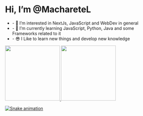 <h1>Hi, I’m @MachareteL</h1>
<ul>
  <li>- 👀 I’m interested in NextJs, JavaScript and WebDev in general</li>
  <li>- 🌱 I’m currently learning JavaScript, Python, Java and some Frameworks related to it</li>
  <li>- 😎 I Like to learn new things and develop new knowledge</li>
</ul>
<a href="https://github.com/macharetel">

<div display="flex">

<img height="180em" src="https://github-readme-stats.vercel.app/api/top-langs/?username=macharetel&layout=compact&langs_count=7&theme=dracula"/>
<img height="180em" src="https://github-readme-stats.vercel.app/api?username=macharetel&show_icons=true&theme=dracula&include_all_commits=true&count_private=true"/>
</div>
  
![Snake animation](https://github.com/macharetel/macharetel/blob/output/github-contribution-grid-snake.svg)

 
<!---
MachareteL/MachareteL is a ✨ special ✨ repository because its `README.md` (this file) appears on your GitHub profile.
You can click the Preview link to take a look at your changes.
--->
